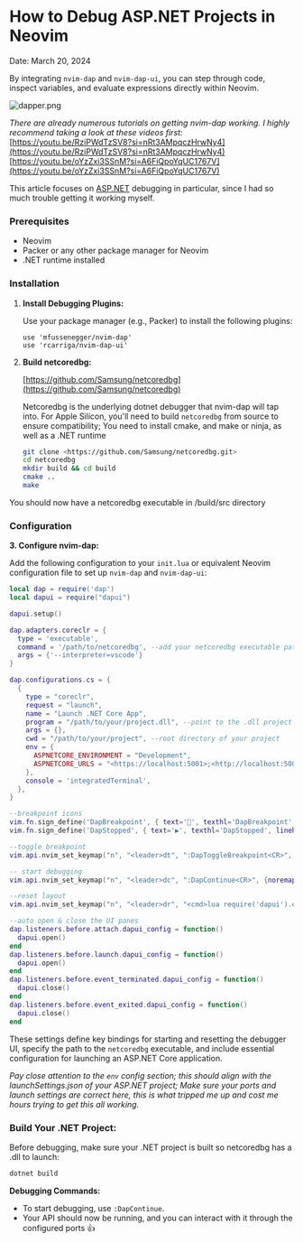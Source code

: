 # How to Debug ASP.NET Projects in Neovim

Date: March 20, 2024

By integrating `nvim-dap` and `nvim-dap-ui`, you can step through code, inspect variables, and evaluate expressions directly within Neovim.

![dapper.png](./assets/dapper.png)

*There are already numerous tutorials on getting nvim-dap working.
I highly recommend taking a look at these videos first:*
[https://youtu.be/RziPWdTzSV8?si=nRt3AMpqczHrwNy4](https://youtu.be/RziPWdTzSV8?si=nRt3AMpqczHrwNy4)
[https://youtu.be/oYzZxi3SSnM?si=A6FiQpoYqUC1767V](https://youtu.be/oYzZxi3SSnM?si=A6FiQpoYqUC1767V)

This article focuses on [ASP.NET](http://asp.net/) debugging in particular, since I had so much trouble getting it working myself.

### Prerequisites

- Neovim
- Packer or any other package manager for Neovim
- .NET runtime installed

### Installation

1. **Install Debugging Plugins:**
    
    Use your package manager (e.g., Packer) to install the following plugins:
    
    ```
    use 'mfussenegger/nvim-dap'
    use 'rcarriga/nvim-dap-ui'
    
    ```
    
2. **Build netcoredbg:**
    
    [https://github.com/Samsung/netcoredbg](https://github.com/Samsung/netcoredbg)
    
    Netcoredbg is the underlying dotnet debugger that nvim-dap will tap into.
    For Apple Silicon, you'll need to build `netcoredbg` from source to ensure compatibility;
    You need to install cmake, and make or ninja, as well as a .NET runtime
    
    ```bash
    git clone <https://github.com/Samsung/netcoredbg.git>
    cd netcoredbg
    mkdir build && cd build
    cmake ..
    make
    
    ```
    

You should now have a netcoredbg executable in /build/src directory

### Configuration

**3. Configure nvim-dap:**

Add the following configuration to your `init.lua` or equivalent Neovim configuration file to set up `nvim-dap` and `nvim-dap-ui`:

```lua
local dap = require('dap')
local dapui = require("dapui")

dapui.setup()

dap.adapters.coreclr = {
  type = 'executable',
  command = '/path/to/netcoredbg', --add your netcoredbg executable path
  args = {'--interpreter=vscode'}
}

dap.configurations.cs = {
  {
    type = "coreclr",
    request = "launch",
    name = "Launch .NET Core App",
    program = "/path/to/your/project.dll", --point to the .dll project build file
    args = {},
    cwd = "/path/to/your/project", --root directory of your project
    env = {
      ASPNETCORE_ENVIRONMENT = "Development",
      ASPNETCORE_URLS = "<https://localhost:5001>;<http://localhost:5000>"
    },
    console = 'integratedTerminal',
  },
}

--breakpoint icons
vim.fn.sign_define('DapBreakpoint', { text='🛑', texthl='DapBreakpoint', linehl='DapBreakpoint', numhl='DapBreakpoint' })
vim.fn.sign_define('DapStopped', { text='▶️', texthl='DapStopped', linehl='DapStopped', numhl='DapStopped' })

--toggle breakpoint
vim.api.nvim_set_keymap("n", "<leader>dt", ":DapToggleBreakpoint<CR>", {noremap=true})

-- start debugging
vim.api.nvim_set_keymap("n", "<leader>dc", ":DapContinue<CR>", {noremap=true})

--reset layout
vim.api.nvim_set_keymap("n", "<leader>dr", "<cmd>lua require('dapui').open({reset = true})<CR>", { noremap = true })

--auto open & close the UI panes
dap.listeners.before.attach.dapui_config = function()
  dapui.open()
end
dap.listeners.before.launch.dapui_config = function()
  dapui.open()
end
dap.listeners.before.event_terminated.dapui_config = function()
  dapui.close()
end
dap.listeners.before.event_exited.dapui_config = function()
  dapui.close()
end

```

These settings define key bindings for starting and resetting the debugger UI, specify the path to the `netcoredbg` executable, and include essential configuration for launching an ASP.NET Core application.

*Pay close attention to the `env` config section; this should align with the launchSettings.json of your ASP.NET project; Make sure your ports and launch settings are correct here, this is what tripped me up and cost me hours trying to get this all working.*

### Build Your .NET Project:

Before debugging, make sure your .NET project is built so netcoredbg has a .dll to launch:

```bash
dotnet build
```

**Debugging Commands:**

- To start debugging, use `:DapContinue`.
- Your API should now be running, and you can interact with it through the configured ports 👍
